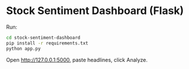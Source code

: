 # Stock Sentiment Dashboard (Flask)
Run:
```bash
cd stock-sentiment-dashboard
pip install -r requirements.txt
python app.py
```
Open http://127.0.0.1:5000, paste headlines, click Analyze.
